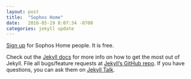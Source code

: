 ```yaml
---
layout: post
title:  "Sophos Home"
date:   2016-05-19 8:07:34 -0700
categories: jekyll update
---
```


[Sign up][sophos-home] for Sophos Home people. It is free.


Check out the [Jekyll docs][jekyll-docs] for more info on how to get the most out of Jekyll.
File all bugs/feature requests at [Jekyll’s GitHub repo][jekyll-gh].
If you have questions, you can ask them on [Jekyll Talk][jekyll-talk].

[jekyll-docs]: http://jekyllrb.com/docs/home
[jekyll-gh]:   https://github.com/jekyll/jekyll
[jekyll-talk]: https://talk.jekyllrb.com/
[sophos-home]: https://www.sophos.com/en-us/lp/sophos-home.aspx
